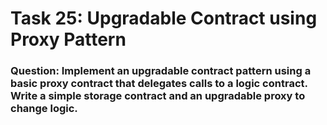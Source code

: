 # Task 25: Upgradable Contract using Proxy Pattern

### Question: Implement an upgradable contract pattern using a basic proxy contract that delegates calls to a logic contract. Write a simple storage contract and an upgradable proxy to change logic.